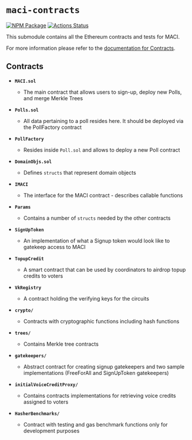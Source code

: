 # `maci-contracts`

[![NPM Package][contracts-npm-badge]][contracts-npm-link]
[![Actions Status][contracts-actions-badge]][contracts-actions-link]

This submodule contains all the Ethereum contracts and tests for MACI. 

For more information please refer to the [documentation for Contracts](http://privacy-scaling-explorations.github.io/maci/contracts.html).

## Contracts

* **`MACI.sol`**
    - The main contract that allows users to sign-up, deploy new Polls, and merge Merkle Trees

* **`Polls.sol`**
    - All data pertaining to a poll resides here. It should be deployed via the PollFactory contract

* **`PollFactory`**
    - Resides inside `Poll.sol` and allows to deploy a new Poll contract

* **`DomainObjs.sol`**
    - Defines `structs` that represent domain objects

* **`IMACI`**
    - The interface for the MACI contract - describes callable functions

* **`Params`**
    - Contains a number of `structs` needed by the other contracts

* **`SignUpToken`**
    - An implementation of what a Signup token would look like to gatekeep access to MACI

* **`TopupCredit`**
    - A smart contract that can be used by coordinators to airdrop topup credits to voters

* **`VkRegistry`**
    - A contract holding the verifying keys for the circuits

* **`crypto/`**
    - Contracts with cryptographic functions including hash functions

* **`trees/`**
    - Contains Merkle tree contracts

* **`gatekeepers/`**
    - Abstract contract for creating signup gatekeepers and two sample implementations (FreeForAll and SignUpToken gatekeepers)

* **`initialVoiceCreditProxy/`**
    - Contains contracts implementations for retrieving voice credits assigned to voters

* **`HasherBenchmarks/`**
    - Contract with testing and gas benchmark functions only for development purposes


[contracts-npm-badge]: https://img.shields.io/npm/v/maci-contracts.svg
[contracts-npm-link]: https://www.npmjs.com/package/maci-contracts
[contracts-actions-badge]: https://github.com/privacy-scaling-explorations/maci/actions/workflows/contracts-build.yml/badge.svg
[contracts-actions-link]: https://github.com/privacy-scaling-explorations/maci/actions?query=workflow%3Acontracts
